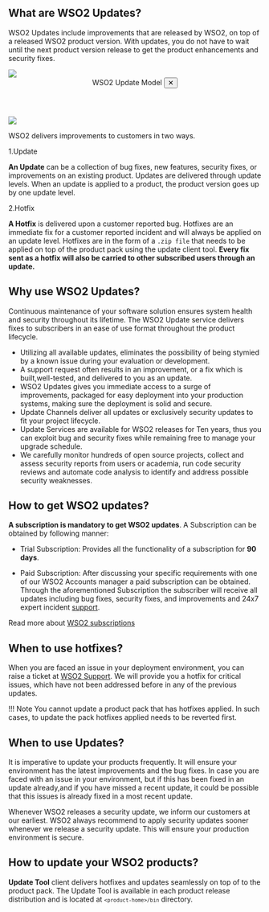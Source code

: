 ## What are WSO2 Updates?
WSO2 Updates include improvements that are released by WSO2, on top of a released WSO2 product version. 
With updates, you do not have to wait until the next product version release to get the product enhancements and security fixes. 

<a class="open-modal" data-open="modal1">
    <img src="../../assets/img/updates/update-model.png">
</a>

<div class="modal" id="modal1" data-animation="">
    <div class="modal-dialog">
        <header class="modal-header">
            WSO2 Update Model <button class="close-modal" aria-label="close modal" data-close>✕</button>
        </header>
        <section class="modal-content">
             <img src="../../assets/img/updates/update-model.png">
        </section>
    </div>
</div>

WSO2 delivers improvements to customers in two ways. 

1.Update 
        
   **An Update** can be a collection of bug fixes, new features, security fixes, or improvements on an existing product. 
   Updates are delivered through update levels. When an update is applied to a product, the product version goes up by one update level. <br> 
      
2.Hotfix 
   
   **A Hotfix** is delivered upon a customer reported bug. Hotfixes are an immediate fix for a customer reported
   incident and will always be applied on an update level. Hotfixes are in the form of a `.zip file` that 
   needs to be applied on top of the product pack using the update client tool. **Every fix sent as a hotfix 
   will also be carried to other subscribed users through an update.**
        
## Why use WSO2 Updates?

Continuous maintenance of your software solution ensures system health and security throughout its lifetime. 
The WSO2 Update service delivers fixes to subscribers in an ease of use format throughout the product lifecycle.

* Utilizing all available updates, eliminates the possibility of being stymied by a known issue during your evaluation or development.
* A support request often results in an improvement, or a fix which is built,well-tested, and delivered to you as an update.
* WSO2 Updates gives you immediate access to a surge of improvements, packaged for easy deployment into your production systems, making sure the deployment is solid and secure.
* Update Channels deliver all updates or exclusively security updates to fit your project lifecycle.
* Update Services are available for WSO2 releases for Ten years, thus you can exploit bug and security fixes while remaining free to manage your upgrade schedule.
* We carefully monitor hundreds of open source projects, collect and assess security reports from users or academia, run code security reviews and automate code analysis to identify and address possible security weaknesses.

## How to get WSO2 updates?

<strong>A subscription is mandatory to get WSO2 updates</strong>. A Subscription can be obtained by following manner:

- Trial Subscription: Provides all the functionality of a subscription for <strong>90 days</strong>.

- Paid Subscription: After discussing your specific requirements with one of our WSO2 Accounts manager a paid subscription can be obtained.  Through the aforementioned Subscription the subscriber will receive all updates including bug fixes, security fixes, and improvements and 24x7 expert incident [support](https://wso2.com/subscription/#support).

Read more about [WSO2 subscriptions](https://wso2.com/subscription/)

## When to use hotfixes?

When you are faced an issue in your deployment environment, you can raise a ticket at [WSO2 Support](https://support.wso2.com). We will provide you a hotfix for critical issues, which have not been addressed before in any of the previous updates. 

!!! Note 
    You cannot update a product pack that has hotfixes applied. In such cases, to update the pack hotfixes 
    applied needs to be reverted first. 

## When to use Updates?

It is imperative to update your products frequently. It will ensure your environment has the latest 
improvements and the bug fixes. In case you are faced with an issue in your environment, but if this has been fixed in an 
update already,and if you have missed a recent update, it could be possible that this issues is already fixed in a most recent update.

Whenever WSO2 releases a security update, we inform our customers at our earliest. WSO2 always recommend to apply 
security updates sooner whenever we release a security update. This will ensure your production environment is secure.

## How to update your WSO2 products?

<b>Update Tool</b> client delivers hotfixes and updates seamlessly on top of to the product pack. The Update 
Tool is available in each product release distribution and is located at <code>`<product-home>/bin`</code> directory.

